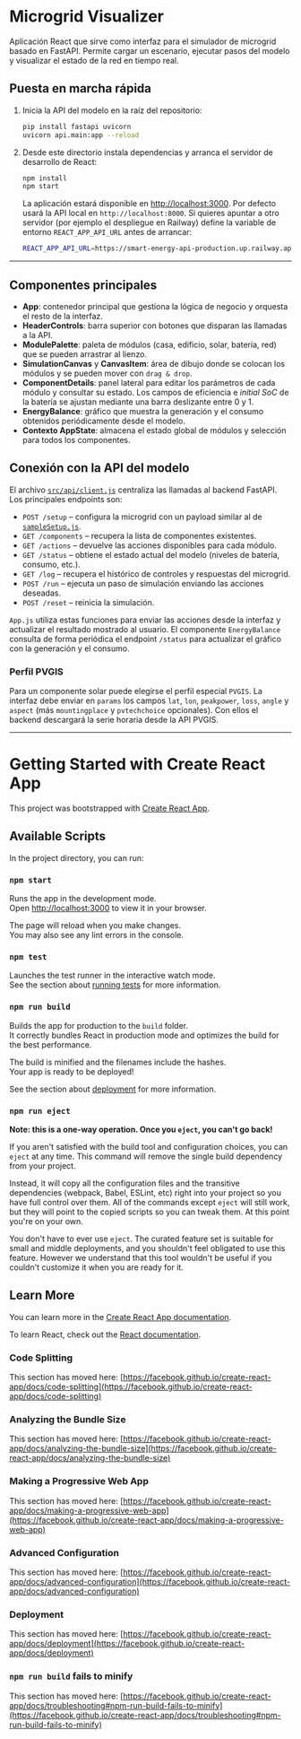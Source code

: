 # Microgrid Visualizer

Aplicación React que sirve como interfaz para el simulador de microgrid basado en FastAPI. Permite cargar un escenario, ejecutar pasos del modelo y visualizar el estado de la red en tiempo real.

## Puesta en marcha rápida

1. Inicia la API del modelo en la raíz del repositorio:
   ```bash
   pip install fastapi uvicorn
   uvicorn api.main:app --reload
   ```
2. Desde este directorio instala dependencias y arranca el servidor de desarrollo de React:
   ```bash
   npm install
   npm start
   ```
   La aplicación estará disponible en [http://localhost:3000](http://localhost:3000).
   Por defecto usará la API local en `http://localhost:8000`. Si quieres apuntar
   a otro servidor (por ejemplo el despliegue en Railway) define la variable de
   entorno `REACT_APP_API_URL` antes de arrancar:
   ```bash
   REACT_APP_API_URL=https://smart-energy-api-production.up.railway.app npm start
   ```

---

## Componentes principales

- **App**: contenedor principal que gestiona la lógica de negocio y orquesta el resto de la interfaz.
- **HeaderControls**: barra superior con botones que disparan las llamadas a la API.
- **ModulePalette**: paleta de módulos (casa, edificio, solar, batería, red) que se pueden arrastrar al lienzo.
- **SimulationCanvas** y **CanvasItem**: área de dibujo donde se colocan los módulos y se pueden mover con `drag & drop`.
- **ComponentDetails**: panel lateral para editar los parámetros de cada módulo y consultar su estado. Los campos de eficiencia e *initial SoC* de la batería se ajustan mediante una barra deslizante entre 0 y 1.
- **EnergyBalance**: gráfico que muestra la generación y el consumo obtenidos periódicamente desde el modelo.
- **Contexto AppState**: almacena el estado global de módulos y selección para todos los componentes.

## Conexión con la API del modelo

El archivo [`src/api/client.js`](src/api/client.js) centraliza las llamadas al backend FastAPI. Los principales endpoints son:

- `POST /setup` – configura la microgrid con un payload similar al de [`sampleSetup.js`](src/api/sampleSetup.js).
- `GET /components` – recupera la lista de componentes existentes.
- `GET /actions` – devuelve las acciones disponibles para cada módulo.
- `GET /status` – obtiene el estado actual del modelo (niveles de batería, consumo, etc.).
- `GET /log` – recupera el histórico de controles y respuestas del microgrid.
- `POST /run` – ejecuta un paso de simulación enviando las acciones deseadas.
- `POST /reset` – reinicia la simulación.

`App.js` utiliza estas funciones para enviar las acciones desde la interfaz y actualizar el resultado mostrado al usuario. El componente `EnergyBalance` consulta de forma periódica el endpoint `/status` para actualizar el gráfico con la generación y el consumo.
### Perfil PVGIS
Para un componente solar puede elegirse el perfil especial `PVGIS`.
La interfaz debe enviar en `params` los campos `lat`, `lon`, `peakpower`, `loss`,
`angle` y `aspect` (más `mountingplace` y `pvtechchoice` opcionales).
Con ellos el backend descargará la serie horaria desde la API PVGIS.


---

# Getting Started with Create React App

This project was bootstrapped with [Create React App](https://github.com/facebook/create-react-app).

## Available Scripts

In the project directory, you can run:

### `npm start`

Runs the app in the development mode.\
Open [http://localhost:3000](http://localhost:3000) to view it in your browser.

The page will reload when you make changes.\
You may also see any lint errors in the console.

### `npm test`

Launches the test runner in the interactive watch mode.\
See the section about [running tests](https://facebook.github.io/create-react-app/docs/running-tests) for more information.

### `npm run build`

Builds the app for production to the `build` folder.\
It correctly bundles React in production mode and optimizes the build for the best performance.

The build is minified and the filenames include the hashes.\
Your app is ready to be deployed!

See the section about [deployment](https://facebook.github.io/create-react-app/docs/deployment) for more information.

### `npm run eject`

**Note: this is a one-way operation. Once you `eject`, you can't go back!**

If you aren't satisfied with the build tool and configuration choices, you can `eject` at any time. This command will remove the single build dependency from your project.

Instead, it will copy all the configuration files and the transitive dependencies (webpack, Babel, ESLint, etc) right into your project so you have full control over them. All of the commands except `eject` will still work, but they will point to the copied scripts so you can tweak them. At this point you're on your own.

You don't have to ever use `eject`. The curated feature set is suitable for small and middle deployments, and you shouldn't feel obligated to use this feature. However we understand that this tool wouldn't be useful if you couldn't customize it when you are ready for it.

## Learn More

You can learn more in the [Create React App documentation](https://facebook.github.io/create-react-app/docs/getting-started).

To learn React, check out the [React documentation](https://reactjs.org/).

### Code Splitting

This section has moved here: [https://facebook.github.io/create-react-app/docs/code-splitting](https://facebook.github.io/create-react-app/docs/code-splitting)

### Analyzing the Bundle Size

This section has moved here: [https://facebook.github.io/create-react-app/docs/analyzing-the-bundle-size](https://facebook.github.io/create-react-app/docs/analyzing-the-bundle-size)

### Making a Progressive Web App

This section has moved here: [https://facebook.github.io/create-react-app/docs/making-a-progressive-web-app](https://facebook.github.io/create-react-app/docs/making-a-progressive-web-app)

### Advanced Configuration

This section has moved here: [https://facebook.github.io/create-react-app/docs/advanced-configuration](https://facebook.github.io/create-react-app/docs/advanced-configuration)

### Deployment

This section has moved here: [https://facebook.github.io/create-react-app/docs/deployment](https://facebook.github.io/create-react-app/docs/deployment)

### `npm run build` fails to minify

This section has moved here: [https://facebook.github.io/create-react-app/docs/troubleshooting#npm-run-build-fails-to-minify](https://facebook.github.io/create-react-app/docs/troubleshooting#npm-run-build-fails-to-minify)
